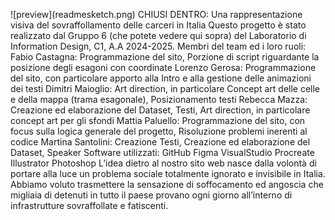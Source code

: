 !\[preview\](readmesketch.png) CHIUSI DENTRO: Una rappresentazione visiva del sovraffollamento delle carceri in Italia Questo progetto è stato realizzato dal Gruppo 6 (che potete vedere qui sopra) del Laboratorio di Information Design, C1, A.A 2024-2025. Membri del team ed i loro ruoli: Fabio Castagna: Programmazione del sito, Porzione di script riguardante la posizione degli esagoni con coordinate Lorenzo Gerosa: Programmazione del sito, con particolare apporto alla Intro e alla gestione delle animazioni dei testi Dimitri Maioglio: Art direction, in particolare Concept art delle celle e della mappa (trama esagonale), Posizionamento testi Rebecca Mazza: Creazione ed elaborazione del Dataset, Testi, Art direction, in particolare concept art per gli sfondi Mattia Paluello: Programmazione del sito, con focus sulla logica generale del progetto, Risoluzione problemi inerenti al codice Martina Santolini: Creazione Testi, Creazione ed elaborazione del Dataset, Speaker Software utilizzati: GitHub Figma VisualStudio Procreate Illustrator Photoshop L’idea dietro al nostro sito web nasce dalla volontà di portare alla luce un problema sociale totalmente ignorato e invisibile in Italia. Abbiamo voluto trasmettere la sensazione di soffocamento ed angoscia che migliaia di detenuti in tutto il paese provano ogni giorno all’interno di infrastrutture sovraffollate e fatiscenti.